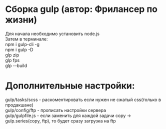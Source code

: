 
# Сборка gulp (автор: Фрилансер по жизни)  
Для начала необходимо установить node.js  
Затем в терминале:  
npm i gulp-cli -g       <!-- Глобальная установка gulp -->  
npm i gulp -D           <!-- Локальная установка в папке -->  
glp zip                 <!-- Заархивировать dist -->  
glp fps                 <!-- Выгрузить на ftp -->  
glp --build             <!-- Режим продакшена -->  
  
# Дополнительные настройки:  
gulp/tasks/scss - раскоментировать если нужен не сжатый css(только в продакшане)  
gulp/config/ftp - прописать настройки сервера  
gulp/gulpfile.js - если заменить для каждой задачи copy -> gulp.series(copy, ftp), то будет сразу загрузка на ftp  
